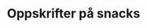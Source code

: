 ---
layout: oppskriftsliste-kategori
title: 'Oppskrifter på snacks'
permalink: /oppskrifter/snacks/
---